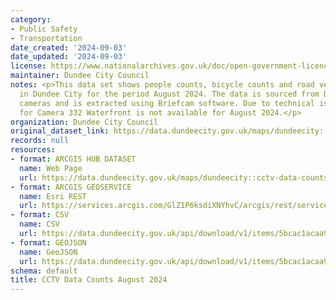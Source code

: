 ```yaml
---
category:
- Public Safety
- Transportation
date_created: '2024-09-03'
date_updated: '2024-09-03'
license: https://www.nationalarchives.gov.uk/doc/open-government-licence/version/3/
maintainer: Dundee City Council
notes: <p>This data set shows people counts, bicycle counts and road vehicle counts
  in Dundee City for the period August 2024. The data is sourced from Dundee's CCTV
  cameras and is extracted using Briefcam software. Due to technical issues, data
  for Camera 332 Waterfront is not available for August 2024.</p>
organization: Dundee City Council
original_dataset_link: https://data.dundeecity.gov.uk/maps/dundeecity::cctv-data-counts-august-2024
records: null
resources:
- format: ARCGIS HUB DATASET
  name: Web Page
  url: https://data.dundeecity.gov.uk/maps/dundeecity::cctv-data-counts-august-2024
- format: ARCGIS GEOSERVICE
  name: Esri REST
  url: https://services.arcgis.com/GlZ1P6ksdiXNYhvC/arcgis/rest/services/CCTV_Data_Counts_August_2024/FeatureServer/0
- format: CSV
  name: CSV
  url: https://data.dundeecity.gov.uk/api/download/v1/items/5bcac1acaa9f47e2bfd752e2bf98dad6/csv?layers=0
- format: GEOJSON
  name: GeoJSON
  url: https://data.dundeecity.gov.uk/api/download/v1/items/5bcac1acaa9f47e2bfd752e2bf98dad6/geojson?layers=0
schema: default
title: CCTV Data Counts August 2024
---
```

